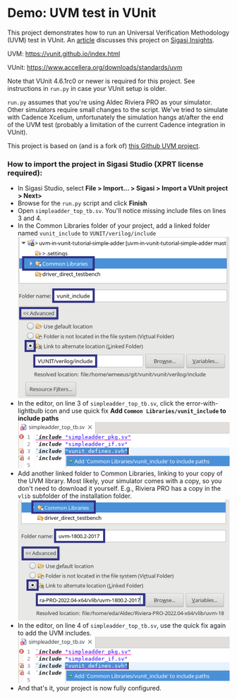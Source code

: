 # Demo: UVM test in VUnit

This project demonstrates how to run an Universal Verification
Methodology (UVM) test in VUnit. An
[article](https://insights.sigasi.com/tech/) discusses this project on
[Sigasi Insights](https://insights.sigasi.com/tech/).

UVM: https://vunit.github.io/index.html

VUnit: https://www.accellera.org/downloads/standards/uvm

Note that VUnit 4.6.1rc0 or newer is required for this project. See
instructions in `run.py` in case your VUnit setup is older.

`run.py` assumes that you're using Aldec Riviera PRO as your
simulator. Other simulators require small changes to the script. We've
tried to simulate with Cadence Xcelium, unfortunately the simulation
hangs at/after the end of the UVM test (probably a limitation of the
current Cadence integration in VUnit).

This project is based on (and is a fork of) [this Github UVM
project](https://github.com/naragece/uvm-testbench-tutorial-simple-adder).

### How to import the project in Sigasi Studio (XPRT license required):

* In Sigasi Studio, select **File > Import... > Sigasi > Import a VUnit project > Next>**
* Browse for the `run.py` script and click **Finish**
* Open `simpleadder_top_tb.sv`. You'll notice missing include files on lines 3 and 4.
* In the Common Libraries folder of your project, add a linked folder named `vunit_include` to `VUNIT/verilog/include`
![Add VUnit include folder to Common Libraries](img/uvmunit_linked1_plus.png?raw=true)
* In the editor, on line 3 of `simpleadder_top_tb.sv`, click the error-with-lightbulb icon and use quick fix **Add `Common Libraries/vunit_include` to include paths**
![Quick fix for VUnit includes](img/uvmunit_qf1.png?raw=true)
* Add another linked folder to Common Libraries, linking to your copy of the UVM library. Most likely, your simulator comes with a copy, so you don't need to download it yourself. E.g., Riviera PRO has a copy in the `vlib` subfolder of the installation folder.
![Add UVM library to Common Libraries](img/uvmunit_linked2_plus.png?raw=true)
* In the editor, on line 4 of `simpleadder_top_tb.sv`, use the quick fix again to add the UVM includes.
![Quick fix for UVM includes](img/uvmunit_qf1.png?raw=true)
* And that's it, your project is now fully configured.
